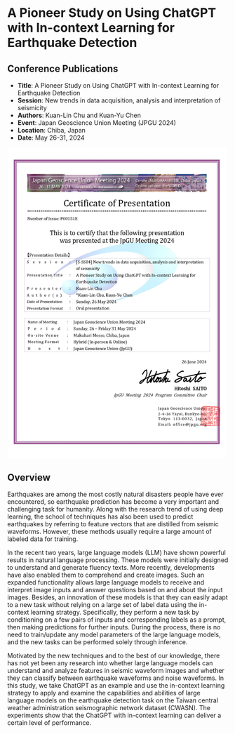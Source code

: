# A Pioneer Study on Using ChatGPT with In-context Learning for Earthquake Detection

## Conference Publications
- **Title**: A Pioneer Study on Using ChatGPT with In-context Learning for Earthquake Detection
- **Session**: New trends in data acquisition, analysis and interpretation of seismicity  
- **Authors**: Kuan-Lin Chu and Kuan-Yu Chen  
- **Event**: Japan Geoscience Union Meeting (JPGU 2024)  
- **Location**: Chiba, Japan  
- **Date**: May 26-31, 2024  

<img src="https://github.com/Johnn9sb/Chatgpt-Earthquake-Detection/blob/main/JpGU2024_Certificate_of_Presentation.jpg" alt="JpGU2024_Certificate_of_Presentation.png" width="500">

## Overview
Earthquakes are among the most costly natural disasters people have ever encountered, so earthquake prediction has become a very important and challenging task for humanity. Along with the research trend of using deep learning, the school of techniques has also been used to predict earthquakes by referring to feature vectors that are distilled from seismic waveforms. However, these methods usually require a large amount of labeled data for training. 

In the recent two years, large language models (LLM) have shown powerful results in natural language processing. These models were initially designed to understand and generate fluency texts. More recently, developments have also enabled them to comprehend and create images. Such an expanded functionality allows large language models to receive and interpret image inputs and answer questions based on and about the input images. Besides, an innovation of these models is that they can easily adapt to a new task without relying on a large set of label data using the in-context learning strategy. Specifically, they perform a new task by conditioning on a few pairs of inputs and corresponding labels as a prompt, then making predictions for further inputs. During the process, there is no need to train/update any model parameters of the large language models, and the new tasks can be performed solely through inference. 

Motivated by the new techniques and to the best of our knowledge, there has not yet been any research into whether large language models can understand and analyze features in seismic waveform images and whether they can classify between earthquake waveforms and noise waveforms. In this study, we take ChatGPT as an example and use the in-context learning strategy to apply and examine the capabilities and abilities of large language models on the earthquake detection task on the Taiwan central weather administration seismographic network dataset (CWASN). The experiments show that the ChatGPT with in-context learning can deliver a certain level of performance. 

